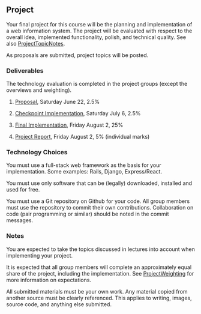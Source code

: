 ## Project

Your final project for this course will be the planning and implementation of a web information system. The project will be evaluated with respect to the overall idea, implemented functionality, polish, and technical quality. See also [ProjectTopicNotes](project_topic_notes.md).

As proposals are submitted, project topics will be posted.

### Deliverables

The technology evaluation is completed in the project groups (except the overviews and weighting).

1. [Proposal](project_proposal.md), Saturday June 22, 2.5%

2. [Checkpoint Implementation](project_checkpoint.md), Saturday July 6, 2.5%

3. [Final Implementation](project_impl.md), Friday August 2, 25%

4. [Project Report](project_report.md), Friday August 2, 5% (individual marks)

### Technology Choices

You must use a full-stack web framework as the basis for your implementation. Some examples: Rails, Django, Express/React.

You must use only software that can be (legally) downloaded, installed and used for free.

You must use a Git repository on Github for your code. All group members must use the repository to commit their own contributions. Collaboration on code (pair programming or similar) should be noted in the commit messages.

### Notes

You are expected to take the topics discussed in lectures into account when implementing your project.

It is expected that all group members will complete an approximately equal share of the project, including the implementation. See [ProjectWeighting](https://coursys.sfu.ca/2021fa-cmpt-470-d1/pages/ProjectWeighting) for more information on expectations.

All submitted materials must be your own work. Any material copied from another source must be clearly referenced. This applies to writing, images, source code, and anything else submitted.
